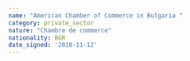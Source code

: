 ```yaml
---
name: "American Chamber of Commerce in Bulgaria "
category: private_sector
nature: "Chambre de commerce"
nationality: BGR
date_signed: '2018-11-12'
---
```

    